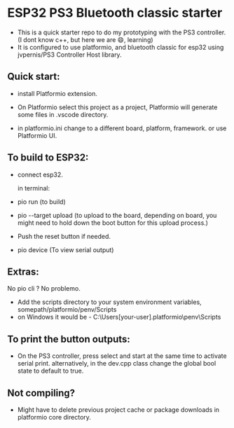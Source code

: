 # ESP32 PS3 Bluetooth classic starter

- This is a quick starter repo to do my prototyping with the PS3 controller. (I dont know c++, but here we are 😄, learning)
- It is configured to use platformio, and bluetooth classic for esp32 using jvpernis/PS3 Controller Host library.

## Quick start:

- install Platformio extension.
- On Platformio select this project as a project, Platformio will generate some files in .vscode directory.

- in platformio.ini change to a different board, platform, framework. or use Platformio UI.

## To build to ESP32:

- connect esp32.

  in terminal:

- pio run (to build)
- pio --target upload (to upload to the board, depending on board, you might need to hold down the boot button for this upload process.)
- Push the reset button if needed.

- pio device (To view serial output)

## Extras:

No pio cli ? No problemo.

- Add the scripts directory to your system environment variables, somepath/platformio/penv/Scripts
- on Windows it would be - C:\Users\[your-user]\.platformio\penv\Scripts

## To print the button outputs:

- On the PS3 controller, press select and start at the same time to activate serial print. alternatively, in the dev.cpp class change the global bool state to default to true.

## Not compiling?

- Might have to delete previous project cache or package downloads in platformio core directory.

